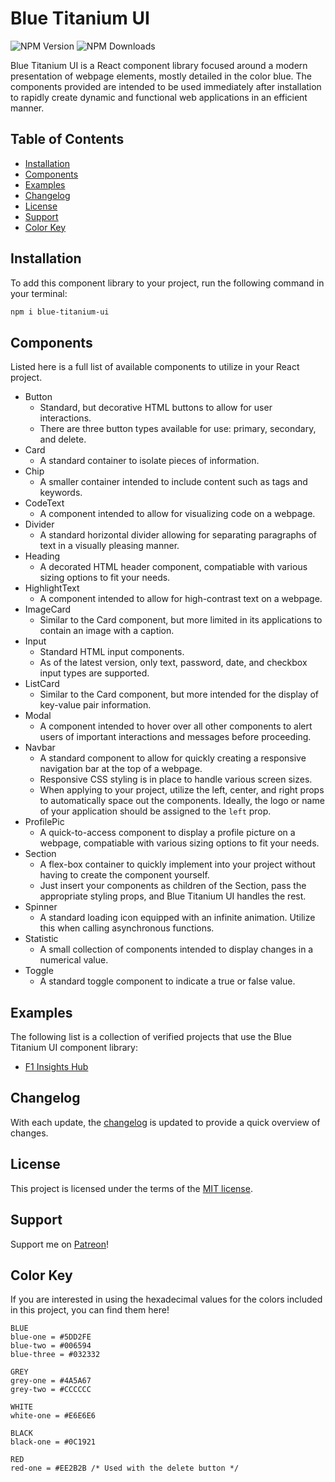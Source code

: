 # Blue Titanium UI

![NPM Version](https://img.shields.io/npm/v/blue-titanium-ui)
![NPM Downloads](https://img.shields.io/npm/dm/blue-titanium-ui)

Blue Titanium UI is a React component library focused around a modern presentation of webpage elements, mostly detailed in the color blue. The components provided are intended to be used immediately after installation to rapidly create dynamic and functional web applications in an efficient manner.

## Table of Contents

- [Installation](#installation)
- [Components](#components)
- [Examples](#examples)
- [Changelog](#changelog)
- [License](#license)
- [Support](#support)
- [Color Key](#color-key)

## Installation

To add this component library to your project, run the following command in your terminal:

```sh
npm i blue-titanium-ui
```

## Components

Listed here is a full list of available components to utilize in your React project.

- Button
  - Standard, but decorative HTML buttons to allow for user interactions.
  - There are three button types available for use: primary, secondary, and delete.
- Card
  - A standard container to isolate pieces of information.
- Chip
  - A smaller container intended to include content such as tags and keywords.
- CodeText
  - A component intended to allow for visualizing code on a webpage.
- Divider
  - A standard horizontal divider allowing for separating paragraphs of text in a visually pleasing manner.
- Heading
  - A decorated HTML header component, compatiable with various sizing options to fit your needs.
- HighlightText
  - A component intended to allow for high-contrast text on a webpage.
- ImageCard
  - Similar to the Card component, but more limited in its applications to contain an image with a caption.
- Input
  - Standard HTML input components.
  - As of the latest version, only text, password, date, and checkbox input types are supported.
- ListCard
  - Similar to the Card component, but more intended for the display of key-value pair information.
- Modal
  - A component intended to hover over all other components to alert users of important interactions and messages before proceeding.
- Navbar
  - A standard component to allow for quickly creating a responsive navigation bar at the top of a webpage.
  - Responsive CSS styling is in place to handle various screen sizes.
  - When applying to your project, utilize the left, center, and right props to automatically space out the components. Ideally, the logo or name of your application should be assigned to the `left` prop.
- ProfilePic
  - A quick-to-access component to display a profile picture on a webpage, compatiable with various sizing options to fit your needs.
- Section
  - A flex-box container to quickly implement into your project without having to create the component yourself.
  - Just insert your components as children of the Section, pass the appropriate styling props, and Blue Titanium UI handles the rest.
- Spinner
  - A standard loading icon equipped with an infinite animation. Utilize this when calling asynchronous functions.
- Statistic
  - A small collection of components intended to display changes in a numerical value.
- Toggle
  - A standard toggle component to indicate a true or false value.

## Examples

The following list is a collection of verified projects that use the Blue Titanium UI component library:

- [F1 Insights Hub](https://mdixey17.github.io/f1-insights-hub/)

## Changelog

With each update, the [changelog](https://github.com/MDixey17/blue-titanium/blob/main/CHANGELOG.md) is updated to provide a quick overview of changes.

## License

This project is licensed under the terms of the [MIT license](https://github.com/MDixey17/blue-titanium/blob/main/LICENSE).

## Support

Support me on [Patreon](https://www.patreon.com/titanhawk17)!

## Color Key

If you are interested in using the hexadecimal values for the colors included in this project, you can find them here!

```
BLUE
blue-one = #5DD2FE
blue-two = #006594
blue-three = #032332

GREY
grey-one = #4A5A67
grey-two = #CCCCCC

WHITE
white-one = #E6E6E6

BLACK
black-one = #0C1921

RED
red-one = #EE2B2B /* Used with the delete button */
```
